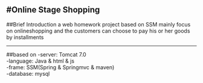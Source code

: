 #Online Stage Shopping
---------------------------
##Brief Introduction
  a web homework project based on SSM  mainly focus on onlineshopping and the customers can choose to pay his or her goods by installments

-------------------------
##based on
  -server: Tomcat 7.0  
  -language: Java & html & js  
  -frame: SSM(Spring & Springmvc & maven)  
  -database: mysql
